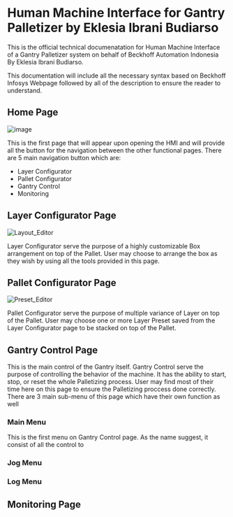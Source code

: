 # Human Machine Interface for Gantry Palletizer by Eklesia Ibrani Budiarso
This is the official technical documenatation for Human Machine Interface of a Gantry Palletizer system on behalf of Beckhoff Automation Indonesia By Eklesia Ibrani Budiarso.

This documentation will include all the necessary syntax based on Beckhoff Infosys Webpage followed by all of the description to ensure the reader to understand.

## Home Page
![image](https://github.com/BuDinamo/HMI-GantryPalletizerBeckhoff/assets/117176956/7c6e0d7a-ad22-44a0-872b-581a4a0cf6ff)

This is the first page that will appear upon opening the HMI and will provide all the button for the navigation between the other functional pages. 
There are 5 main navigation button which are:
- Layer Configurator
- Pallet Configurator
- Gantry Control
- Monitoring
  
## Layer Configurator Page
![Layout_Editor](https://github.com/BuDinamo/HMI-GantryPalletizerBeckhoff/assets/117176956/141b19f3-b66b-45e3-85de-049c33b8b3f7)

Layer Configurator serve the purpose of a highly customizable Box arrangement on top of the Pallet. User may choose to arrange the box as they wish by using all the tools provided in this page.
## Pallet Configurator Page
![Preset_Editor](https://github.com/BuDinamo/HMI-GantryPalletizerBeckhoff/assets/117176956/0f5ce9e3-dc16-46ae-9161-c72868c35e68)

Pallet Configurator serve the purpose of multiple variance of Layer on top of the Pallet. User may choose one or more Layer Preset saved from the Layer Configurator page to be stacked on top of the Pallet.
## Gantry Control Page

This is the main control of the Gantry itself. Gantry Control serve the purpose of controlling the behavior of the machine. It has the ability to start, stop, or reset the whole Palletizing process. User may find most of their time here on this page to ensure the Palletizing proccess done correctly. There are 3 main sub-menu of this page which have their own function as well
### Main Menu
This is the first menu on Gantry Control page. As the name suggest, it consist of all the control to 
### Jog Menu
### Log Menu
## Monitoring Page
